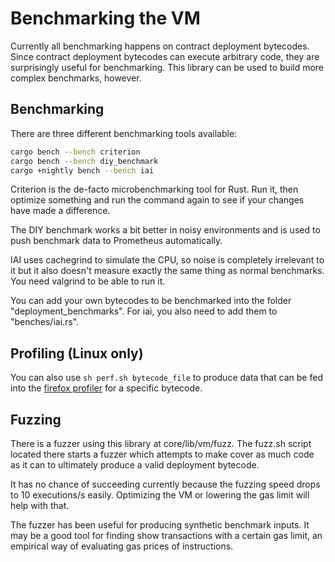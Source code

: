 # Benchmarking the VM

Currently all benchmarking happens on contract deployment bytecodes. Since contract deployment bytecodes can execute
arbitrary code, they are surprisingly useful for benchmarking. This library can be used to build more complex
benchmarks, however.

## Benchmarking

There are three different benchmarking tools available:

```sh
cargo bench --bench criterion
cargo bench --bench diy_benchmark
cargo +nightly bench --bench iai
```

Criterion is the de-facto microbenchmarking tool for Rust. Run it, then optimize something and run the command again to
see if your changes have made a difference.

The DIY benchmark works a bit better in noisy environments and is used to push benchmark data to Prometheus
automatically.

IAI uses cachegrind to simulate the CPU, so noise is completely irrelevant to it but it also doesn't measure exactly the
same thing as normal benchmarks. You need valgrind to be able to run it.

You can add your own bytecodes to be benchmarked into the folder "deployment_benchmarks". For iai, you also need to add
them to "benches/iai.rs".

## Profiling (Linux only)

You can also use `sh perf.sh bytecode_file` to produce data that can be fed into the
[firefox profiler](https://profiler.firefox.com/) for a specific bytecode.

## Fuzzing

There is a fuzzer using this library at core/lib/vm/fuzz. The fuzz.sh script located there starts a fuzzer which
attempts to make cover as much code as it can to ultimately produce a valid deployment bytecode.

It has no chance of succeeding currently because the fuzzing speed drops to 10 executions/s easily. Optimizing the VM or
lowering the gas limit will help with that.

The fuzzer has been useful for producing synthetic benchmark inputs. It may be a good tool for finding show transactions
with a certain gas limit, an empirical way of evaluating gas prices of instructions.
